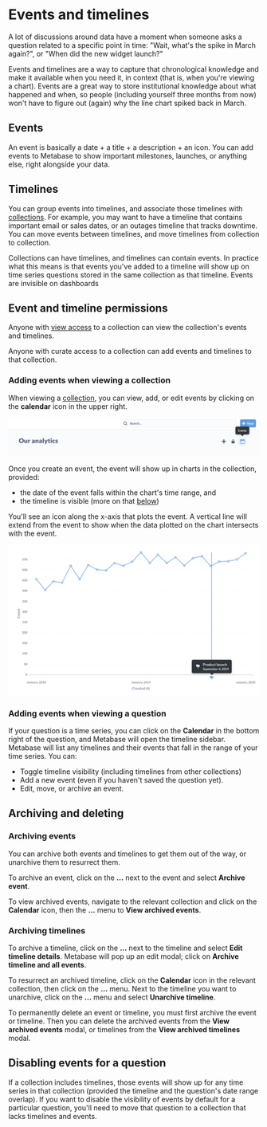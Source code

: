 # Events and timelines

A lot of discussions around data have a moment when someone asks a question related to a specific point in time: "Wait, what's the spike in March again?", or "When did the new widget launch?"

Events and timelines are a way to capture that chronological knowledge and make it available when you need it, in context (that is, when you're viewing a chart). Events are a great way to store institutional knowledge about what happened and when, so people (including yourself three months from now) won't have to figure out (again) why the line chart spiked back in March.

## Events

An event is basically a date + a title + a description + an icon. You can add events to Metabase to show important milestones, launches, or anything else, right alongside your data.

## Timelines

You can group events into timelines, and associate those timelines with [collections](collections.md). For example, you may want to have a timeline that contains important email or sales dates, or an outages timeline that tracks downtime. You can move events between timelines, and move timelines from collection to collection.

Collections can have timelines, and timelines can contain events. In practice what this means is that events you've added to a timeline will show up on time series questions stored in the same collection as that timeline. Events are invisible on dashboards

## Event and timeline permissions

Anyone with [view access](../administration-guide/06-collections.md) to a collection can view the collection's events and timelines.

Anyone with curate access to a collection can add events and timelines to that collection.

### Adding events when viewing a collection

When viewing a [collection](collections.md), you can view, add, or edit events by clicking on the **calendar** icon in the upper right.

![In a collection, view or add events by clicking on the calendar icon](./images/events-and-timelines/event-calendar.png)

Once you create an event, the event will show up in charts in the collection, provided:

- the date of the event falls within the chart's time range, and
- the timeline is visible (more on that [below](#adding-events-when-viewing-a-question))

You'll see an icon along the x-axis that plots the event. A vertical line will extend from the event to show when the data plotted on the chart intersects with the event.

![An event on a chart](./images/events-and-timelines/example-event.png)

### Adding events when viewing a question

If your question is a time series, you can click on the **Calendar** in the bottom right of the question, and Metabase will open the timeline sidebar. Metabase will list any timelines and their events that fall in the range of your time series. You can:

- Toggle timeline visibility (including timelines from other collections)
- Add a new event (even if you haven't saved the question yet).
- Edit, move, or archive an event.

## Archiving and deleting

### Archiving events

You can archive both events and timelines to get them out of the way, or unarchive them to resurrect them.

To archive an event, click on the **...** next to the event and select **Archive event**.

To view archived events, navigate to the relevant collection and click on the **Calendar** icon, then the **...** menu to **View archived events**.

### Archiving timelines

To archive a timeline, click on the **...** next to the timeline and select **Edit timeline details**. Metabase will pop up an edit modal; click on **Archive timeline and all events**.

To resurrect an archived timeline, click on the **Calendar** icon in the relevant collection, then click on the **...** menu. Next to the timeline you want to unarchive, click on the **...** menu and select **Unarchive timeline**.

To permanently delete an event or timeline, you must first archive the event or timeline. Then you can delete the archived events from the **View archived events** modal, or timelines from the **View archived timelines** modal.

## Disabling events for a question

If a collection includes timelines, those events will show up for any time series in that collection (provided the timeline and the question's date range overlap). If you want to disable the visibility of events by default for a particular question, you'll need to move that question to a collection that lacks timelines and events.
